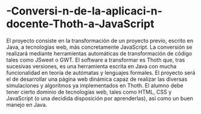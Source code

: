 # -Conversi-n-de-la-aplicaci-n-docente-Thoth-a-JavaScript
El proyecto consiste en la transformación de un proyecto previo, escrito en Java, a tecnologías web, más concretamente JavaScript. La conversión se realizará mediante herramientas automáticas de transformación de código tales como JSweet o GWT. El software a transformar es Thoth que, tras sucesivas versiones, es una herramienta escrita en Java con mucha funcionalidad en teoría de autómatas y lenguajes formales. El proyecto será el de desarrollar una página web dinámica capaz de realizar las diversas simulaciones y algoritmos ya implementados en Thoth. El alumno debe tener cierto dominio de tecnologías web, tales como HTML, CSS y JavaScript (o una decidida disposición por aprenderlas), así como un buen manejo en Java.
